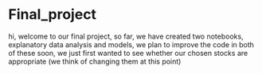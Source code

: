 # Final_project
hi, welcome to our final project,
so far, we have created two notebooks, explanatory data analysis and models,
we plan to improve the code in both of these soon, we just first wanted to see whether our chosen stocks are appropriate (we think of changing them at this point)


